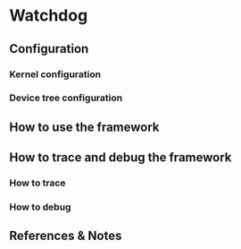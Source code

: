 # Watchdog

## Configuration

### Kernel configuration

### Device tree configuration

## How to use the framework

## How to trace and debug the framework

### How to trace

### How to debug

## References & Notes
